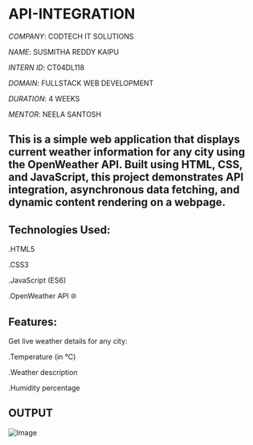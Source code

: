 # API-INTEGRATION

*COMPANY*: CODTECH IT SOLUTIONS

*NAME*: SUSMITHA REDDY KAIPU

*INTERN ID*: CT04DL118

*DOMAIN*: FULLSTACK WEB DEVELOPMENT

*DURATION*: 4 WEEKS

*MENTOR*: NEELA SANTOSH



## This is a simple web application that displays current weather information for any city using the OpenWeather API. Built using HTML, CSS, and JavaScript, this project demonstrates API integration, asynchronous data fetching, and dynamic content rendering on a webpage.


## Technologies Used:

.HTML5

.CSS3

.JavaScript (ES6)

.OpenWeather API 🌐


## Features:
Get live weather details for any city:

 .Temperature (in °C)
 
 .Weather description
 
 .Humidity percentage


## OUTPUT 
![Image](https://github.com/user-attachments/assets/015e8de7-37ca-4849-81eb-9d2fdb7d1858)
